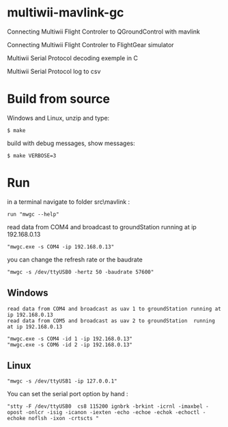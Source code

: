 multiwii-mavlink-gc
===================

Connecting Multiwii Flight Controler to QGroundControl with mavlink

Connecting Multiwii Flight Controler to FlightGear simulator

Multiwii Serial Protocol decoding exemple in C

Multiwii Serial Protocol log to csv  


Build from source 
===================
	
Windows and Linux, unzip and type:

	$ make
	
build with debug messages, show messages:

	$ make VERBOSE=3



Run
===================

in a terminal navigate to folder src\mavlink :
	
	run "mwgc --help" 
		
		
read data from COM4 and broadcast to groundStation running at ip 192.168.0.13
	
	"mwgc.exe -s COM4 -ip 192.168.0.13"


you can change the refresh rate or the baudrate

	"mwgc -s /dev/ttyUSB0 -hertz 50 -baudrate 57600"
	
Windows
-------------
	read data from COM4 and broadcast as uav 1 to groundStation running at ip 192.168.0.13
	read data from COM5 and broadcast as uav 2 to groundStation  running at ip 192.168.0.13
	
	"mwgc.exe -s COM4 -id 1 -ip 192.168.0.13"
	"mwgc.exe -s COM6 -id 2 -ip 192.168.0.13"
	
Linux
-------------
	"mwgc -s /dev/ttyUSB1 -ip 127.0.0.1"
	

You can set the serial port option by hand :

    "stty -F /dev/ttyUSB0  cs8 115200 ignbrk -brkint -icrnl -imaxbel -opost -onlcr -isig -icanon -iexten -echo -echoe -echok -echoctl -echoke noflsh -ixon -crtscts "
     

